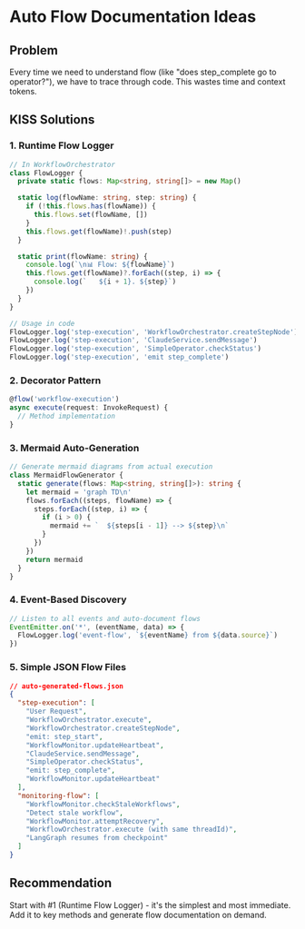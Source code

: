 # Auto Flow Documentation Ideas

## Problem

Every time we need to understand flow (like "does step_complete go to operator?"), we have to trace through code. This wastes time and context tokens.

## KISS Solutions

### 1. Runtime Flow Logger

```typescript
// In WorkflowOrchestrator
class FlowLogger {
  private static flows: Map<string, string[]> = new Map()

  static log(flowName: string, step: string) {
    if (!this.flows.has(flowName)) {
      this.flows.set(flowName, [])
    }
    this.flows.get(flowName)!.push(step)
  }

  static print(flowName: string) {
    console.log(`\n📊 Flow: ${flowName}`)
    this.flows.get(flowName)?.forEach((step, i) => {
      console.log(`   ${i + 1}. ${step}`)
    })
  }
}

// Usage in code
FlowLogger.log('step-execution', 'WorkflowOrchestrator.createStepNode')
FlowLogger.log('step-execution', 'ClaudeService.sendMessage')
FlowLogger.log('step-execution', 'SimpleOperator.checkStatus')
FlowLogger.log('step-execution', 'emit step_complete')
```

### 2. Decorator Pattern

```typescript
@flow('workflow-execution')
async execute(request: InvokeRequest) {
  // Method implementation
}
```

### 3. Mermaid Auto-Generation

```typescript
// Generate mermaid diagrams from actual execution
class MermaidFlowGenerator {
  static generate(flows: Map<string, string[]>): string {
    let mermaid = 'graph TD\n'
    flows.forEach((steps, flowName) => {
      steps.forEach((step, i) => {
        if (i > 0) {
          mermaid += `  ${steps[i - 1]} --> ${step}\n`
        }
      })
    })
    return mermaid
  }
}
```

### 4. Event-Based Discovery

```typescript
// Listen to all events and auto-document flows
EventEmitter.on('*', (eventName, data) => {
  FlowLogger.log('event-flow', `${eventName} from ${data.source}`)
})
```

### 5. Simple JSON Flow Files

```json
// auto-generated-flows.json
{
  "step-execution": [
    "User Request",
    "WorkflowOrchestrator.execute",
    "WorkflowOrchestrator.createStepNode",
    "emit: step_start",
    "WorkflowMonitor.updateHeartbeat",
    "ClaudeService.sendMessage",
    "SimpleOperator.checkStatus",
    "emit: step_complete",
    "WorkflowMonitor.updateHeartbeat"
  ],
  "monitoring-flow": [
    "WorkflowMonitor.checkStaleWorkflows",
    "Detect stale workflow",
    "WorkflowMonitor.attemptRecovery",
    "WorkflowOrchestrator.execute (with same threadId)",
    "LangGraph resumes from checkpoint"
  ]
}
```

## Recommendation

Start with #1 (Runtime Flow Logger) - it's the simplest and most immediate. Add it to key methods and generate flow documentation on demand.
